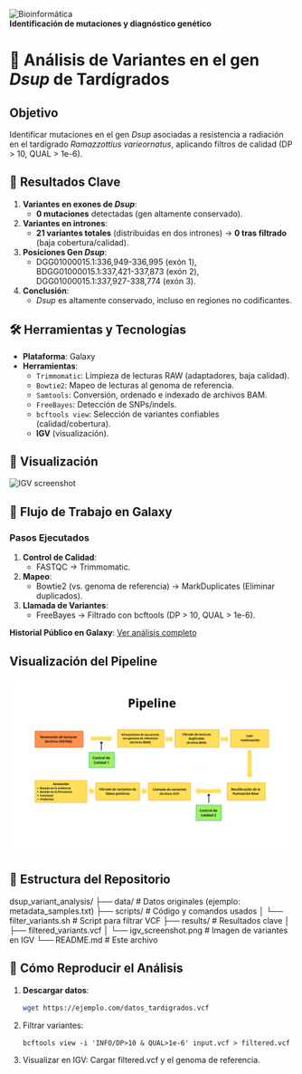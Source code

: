 ![Bioinformática](https://img.shields.io/badge/-Bioinform%C3%A1tica-informational?style=flat&logo=github)   
**Identificación de mutaciones y diagnóstico genético** 

# 🧬 Análisis de Variantes en el gen *Dsup* de Tardígrados

## Objetivo  
Identificar mutaciones en el gen *Dsup* asociadas a resistencia a radiación en el tardígrado *Ramazzottius varieornatus*, aplicando filtros de calidad (DP > 10, QUAL > 1e-6).  

## 🌟 Resultados Clave  
1. **Variantes en exones de *Dsup***:  
   - **0 mutaciones** detectadas (gen altamente conservado).  
2. **Variantes en intrones**:  
   - **21 variantes totales** (distribuidas en dos intrones) → **0 tras filtrado** (baja cobertura/calidad).
3. **Posiciones Gen *Dsup***:
   - DGG01000015.1:336,949-336,995 (exón 1), BDGG01000015.1:337,421-337,873 (exón 2), DGG01000015.1:337,927-338,774 (exón 3). 
4. **Conclusión**:
   - *Dsup* es altamente conservado, incluso en regiones no codificantes.

## 🛠️ Herramientas y Tecnologías  
- **Plataforma**: Galaxy  
- **Herramientas**:
  - `Trimmomatic`: Limpieza de lecturas RAW (adaptadores, baja calidad).  
  - `Bowtie2`: Mapeo de lecturas al genoma de referencia. 
  - `Samtools`: Conversión, ordenado e indexado de archivos BAM. 
  - `FreeBayes`: Detección de SNPs/indels.  
  - `bcftools view`: Selección de variantes confiables (calidad/cobertura). 
  - **IGV** (visualización).    

## 👀 Visualización  
![IGV screenshot](results/igv_screenshot.png) 

## 🔄 Flujo de Trabajo en Galaxy  
### Pasos Ejecutados  
1. **Control de Calidad**:  
   - FASTQC → Trimmomatic.  
2. **Mapeo**:  
   - Bowtie2 (vs. genoma de referencia) → MarkDuplicates (Eliminar duplicados).  
3. **Llamada de Variantes**:  
   - FreeBayes → Filtrado con bcftools (DP > 10, QUAL > 1e-6).  

**Historial Público en Galaxy**: [Ver análisis completo](https://usegalaxy.org/u/rc_16/h/dsup-variant-analysis)  

## Visualización del Pipeline  
![Screenshot del workflow en Galaxy](results/galaxy_workflow.png)


## 📂 Estructura del Repositorio  
dsup_variant_analysis/
├── data/ # Datos originales (ejemplo: metadata_samples.txt)
├── scripts/ # Código y comandos usados
│ └── filter_variants.sh # Script para filtrar VCF
├── results/ # Resultados clave
│ ├── filtered_variants.vcf
│ └── igv_screenshot.png # Imagen de variantes en IGV
└── README.md # Este archivo


## 🚀 Cómo Reproducir el Análisis  
1. **Descargar datos**:  
   ```bash
   wget https://ejemplo.com/datos_tardigrados.vcf
   
2. Filtrar variantes:
   ```bashbash
   bcftools view -i 'INFO/DP>10 & QUAL>1e-6' input.vcf > filtered.vcf

4. Visualizar en IGV:
Cargar filtered.vcf y el genoma de referencia.
